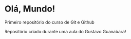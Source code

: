 # Olá, Mundo!
 Primeiro repositório do curso de Git e Github 

 Repositório criado durante uma aula do Gustavo Guanabara!
